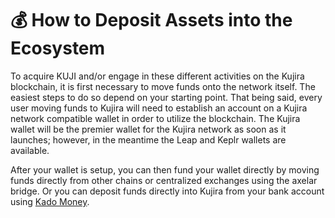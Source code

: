 # 💰 How to Deposit Assets into the Ecosystem

To acquire KUJI and/or engage in these different activities on the Kujira blockchain, it is first necessary to move funds onto the network itself. The easiest steps to do so depend on your starting point. That being said, every user moving funds to Kujira will need to establish an account on a Kujira network compatible wallet in order to utilize the blockchain. The Kujira wallet will be the premier wallet for the Kujira network as soon as it launches; however, in the meantime the Leap and Keplr wallets are available.

After your wallet is setup, you can then fund your wallet directly by moving funds directly from other chains or centralized exchanges using the axelar bridge. Or you can deposit funds directly into Kujira from your bank account using [Kado Money](../dapps-and-infrastructure/basics.md#funding-your-wallet-using-kado).&#x20;
